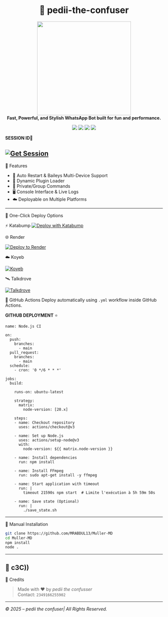 
<h1 align="center">🚀 pedii-the-confuser</h1>

<p align="center">
  <img src="https://files.catbox.moe/v1en58.jpeg" width="300"/><br>
  <b>Fast, Powerful, and Stylish WhatsApp Bot built for fun and performance.</b>
</p>

<p align="center">
  <a href="https://github.com/MRABDUL13/Muller-MD"><img src="https://img.shields.io/github/stars/Crazynotdev/TERRA-XMD?style=flat-square&color=yellow"></a>
  <a href="https://github.com/MRABDUL13/Muller-MD/fork"><img src="https://img.shields.io/github/forks/MRABDUL13/Muller-MD?style=flat-square&color=lightblue"></a>
  <a href="https://whatsapp.com/channel/0029VbBiO8PEKyZ9i8Skkc3C"><img src="https://img.shields.io/badge/WhatsApp-Channel-25D366?style=flat-square&logo=whatsapp"></a>
  <a href="https://github.com/MRABDUL13"><img src="https://img.shields.io/badge/MULLER-TECH-blueviolet?style=flat-square"></a>
</p>

**SESSION ID💫**

[![Get Session](https://img.shields.io/badge/Get%20Session-pediitheconfuser-blueviolet?style=for-the-badge&logo=linktree)](https://pedii-the-confuser-session-id.onrender.com/)
---

🧠 Features

- 🔁 Auto Restart & Baileys Multi-Device Support  
- 🔌 Dynamic Plugin Loader  
- 🔐 Private/Group Commands  
- 🖥️ Console Interface & Live Logs  
- ☁️ Deployable on Multiple Platforms  

---

🚀 One-Click Deploy Options

⚡ Katabump
[![Deploy with Katabump](https://img.shields.io/badge/Deploy%20Now-KATABUMP-2ecc71?style=for-the-badge)](https://katabump.com)

🌐 Render

[![Deploy to Render](https://render.com/images/deploy-to-render-button.svg)](https://render.com/deploy?repo=https://github.com/MRABDUL13/Muller-MD.git)

☁️ Koyeb

[![Koyeb](https://img.shields.io/badge/Deploy-Koyeb-00C2FF?style=for-the-badge&logo=koyeb)](https://www.koyeb.com)

🛰️ Talkdrove

[![Talkdrove](https://img.shields.io/badge/Deploy-Talkdrove-orange?style=for-the-badge)](#)

🔄 GitHub Actions
Deploy automatically using `.yml` workflow inside GitHub Actions.


**GITHUB DEPLOYMENT** ⭐️

```
name: Node.js CI

on:
  push:
    branches:
      - main
  pull_request:
    branches:
      - main
  schedule:
    - cron: '0 */6 * * *'  

jobs:
  build:

    runs-on: ubuntu-latest

    strategy:
      matrix:
        node-version: [20.x]

    steps:
    - name: Checkout repository
      uses: actions/checkout@v3

    - name: Set up Node.js
      uses: actions/setup-node@v3
      with:
        node-version: ${{ matrix.node-version }}

    - name: Install dependencies
      run: npm install

    - name: Install FFmpeg
      run: sudo apt-get install -y ffmpeg

    - name: Start application with timeout
      run: |
        timeout 21590s npm start  # Limite l'exécution à 5h 59m 50s

    - name: Save state (Optional)
      run: |
        ./save_state.sh
```

---

🧰 Manual Installation

```bash
git clone https://github.com/MRABDUL13/Muller-MD
cd Muller-MD
npm install
node .
```

---

🔗 c3C))
---

👑 Credits

> Made with ❤️ by *pedii the confusser*  
> Contact: `2349166255902`

---

*©️ 2025 – pedii the confuser| All Rights Reserved.*


